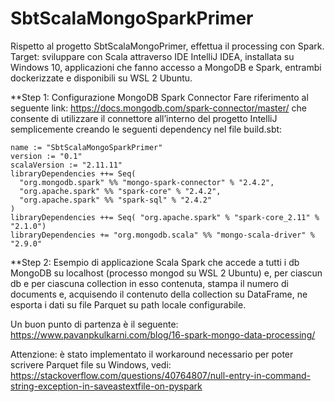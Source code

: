# SbtScalaMongoSparkPrimer
Rispetto al progetto SbtScalaMongoPrimer, effettua il processing con Spark.
Target: sviluppare con Scala attraverso IDE IntelliJ IDEA, installata su Windows 10, applicazioni che fanno accesso a MongoDB e Spark, entrambi dockerizzate 
e disponibili su WSL 2 Ubuntu.

**Step 1: Configurazione MongoDB Spark Connector
Fare riferimento al seguente link:
https://docs.mongodb.com/spark-connector/master/
che consente di utilizzare il connettore all’interno del progetto IntelliJ semplicemente creando le seguenti dependency nel file build.sbt:
```
name := "SbtScalaMongoSparkPrimer"
version := "0.1"
scalaVersion := "2.11.11"
libraryDependencies ++= Seq(
  "org.mongodb.spark" %% "mongo-spark-connector" % "2.4.2",
  "org.apache.spark" %% "spark-core" % "2.4.2",
  "org.apache.spark" %% "spark-sql" % "2.4.2"
)
libraryDependencies ++= Seq( "org.apache.spark" % "spark-core_2.11" % "2.1.0")
libraryDependencies += "org.mongodb.scala" %% "mongo-scala-driver" % "2.9.0"
```
**Step 2: Esempio di applicazione Scala Spark che accede a tutti i db MongoDB su localhost (processo mongod su WSL 2 Ubuntu) e, per ciascun db e per ciascuna collection 
in esso contenuta,  stampa il numero di documents e, acquisendo il contenuto della collection su DataFrame, ne esporta i dati su file Parquet su path locale configurabile.

Un buon punto di partenza è il seguente:
https://www.pavanpkulkarni.com/blog/16-spark-mongo-data-processing/

Attenzione: è stato implementato il workaround necessario per poter scrivere Parquet file su Windows, vedi: https://stackoverflow.com/questions/40764807/null-entry-in-command-string-exception-in-saveastextfile-on-pyspark
